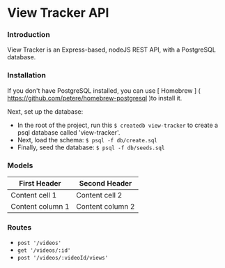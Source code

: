 # View Tracker API

### Introduction

View Tracker is an Express-based, nodeJS REST API, with a PostgreSQL database.  

### Installation

If you don't have PostgreSQL installed, you can use [ Homebrew ] ( https://github.com/petere/homebrew-postgresql )to install it.

Next, set up the database:
 
- In the root of the project, run this `$ createdb view-tracker` to create a psql database called 'view-tracker'.
- Next, load the schema: `$ psql -f db/create.sql`
- Finally, seed the database: `$ psql -f db/seeds.sql`

### Models
First Header | Second Header
------------ | -------------
Content cell 1 | Content cell 2
Content column 1 | Content column 2

### Routes

- `post '/videos'`
- `get '/videos/:id'`
- `post '/videos/:videoId/views'`
